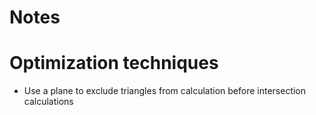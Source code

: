 # Notes

# Optimization techniques
 - Use a plane to exclude triangles from calculation before intersection calculations